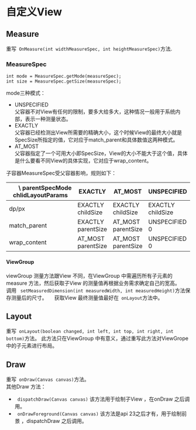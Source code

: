 # 自定义View

## Measure
重写` OnMeasure(int widthMeasureSpec, int heightMeasureSpec)`方法.
### MeasureSpec
```
int mode = MeasureSpec.getMode(measureSpec);  
int size = MeasureSpec.getSize(measureSpec);
```
mode三种模式：
- UNSPECIFIED  
父容器不对View有任何的限制，要多大给多大，这种情况一般用于系统内部，表示一种测量状态。
- EXACTLY  
父容器已经检测出View所需要的精确大小，这个时候View的最终大小就是SpecSize所指定的值，它对应于match_parent和具体数值这两种模式。
- AT_MOST  
父容器指定了一个可用大小即SpecSize，View的大小不能大于这个值，具体是什么要看不同View的具体实现，它对应于wrap_content。  

子容器MeasureSpec受父容器影响，规则如下：  


| &nbsp;&nbsp;&nbsp;&nbsp;&nbsp; \ parentSpecMode <br/> chlidLayoutParams | EXACTLY| AT_MOST| UNSPECIFIED|
| --------------------------------| -------| -------| -----------|
| dp/px| EXACTLY <br/> childSize| EXACTLY  <br/>childSize| EXACTLY <br/>childSize|
| match_parent| EXACTLY <br/>parentSize| AT_MOST <br/>parentSize| UNSPECIFIED <br/>0|
| wrap_content| AT_MOST <br/>parentSize| AT_MOST <br/>parentSize| UNSPECIFIED <br/>0|  


#### ViewGroup
viewGroup 测量方法跟View 不同，在ViewGroup 中需遍历所有子元素的measure 方法，然后获取子View 的测量值再根据业务需求确定自己的宽高。  
调用 ` setMeasuredDimension(int measuredWidth, int measuredHeight)`方法保存测量后的尺寸。    
获取View 最终测量值最好在` onLayout`方法中。

## Layout
重写` onLayout(boolean changed, int left, int top, int right, int bottom)`方法。
此方法只在ViewGroup 中有意义，通过重写此方法对ViewGrope 中的子元素进行布局。  

## Draw
重写` onDraw(Canvas canvas)`方法。  
其他Draw 方法：
- ` dispatchDraw(Canvas canvas)`
该方法用于绘制子View ，在onDraw 之后调用。
- ` onDrawForeground(Canvas canvas)` 
该方法是api 23之后才有，用于绘制前景 ，dispatchDraw 之后调用。




